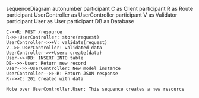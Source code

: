sequenceDiagram
    autonumber
    participant C as Client
    participant R as Route
    participant UserController as UserController
    participant V as Validator
    participant User as User
    participant DB as Database
    
    C->>R: POST /resource
    R->>+UserController: store(request)
    UserController->>+V: validate(request)
    V-->>-UserController: validated data
    UserController->>+User: create(data)
    User->>+DB: INSERT INTO table
    DB-->>-User: Return new record
    User-->>-UserController: New model instance
    UserController-->>-R: Return JSON response
    R-->>C: 201 Created with data
    
    Note over UserController,User: This sequence creates a new resource
  